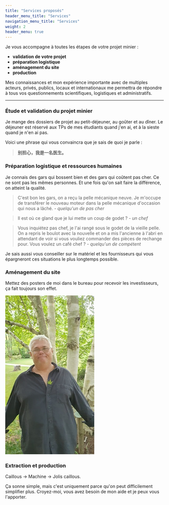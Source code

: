 ```yaml
---
title: "Services proposés"
header_menu_title: "Services"
navigation_menu_title: "Services"
weight: 2
header_menu: true
---
```


Je vous accompagne à toutes les étapes de votre projet minier :

- **validation de votre projet**
- **préparation logistique**
- **aménagement du site**
- **production**

Mes connaissances et mon expérience importante avec de multiples acteurs, privés, publics, locaux et internationaux me permettra de répondre à tous vos questionnements scientifiques, logistiques et administratifs.

---

### Étude et validation du projet minier

Je mange des dossiers de projet au petit-déjeuner, au goûter et au dîner. Le déjeuner est réservé aux TPs de mes étudiants quand j'en ai, et à la sieste quand je n'en ai pas.

Voici une phrase qui vous convaincra que je sais de quoi je parle :

> **别担心，我是一名医生。**

### Préparation logistique et ressources humaines

Je connais des gars qui bossent bien et des gars qui coûtent pas cher. Ce ne sont pas les mêmes personnes. Et une fois qu'on sait faire la différence, on atteint la qualité.

> C'est bon les gars, on a reçu la pelle mécanique neuve. Je m'occupe de transférer le nouveau moteur dans la pelle mécanique d'occasion qui nous a lâché. - *quelqu'un de pas cher*

> Il est où ce gland que je lui mette un coup de godet ? - *un chef*

> Vous inquiétez pas chef, je l'ai rangé sous le godet de la vieille pelle. On a repris le boulot avec la nouvelle et on a mis l'ancienne à l'abri en attendant de voir si vous vouliez commander des pièces de rechange pour. Vous voulez un café chef ? - *quelqu'un de compétent*

Je sais aussi vous conseiller sur le matériel et les fournisseurs qui vous épargneront ces situations le plus longtemps possible.

### Aménagement du site

Mettez des posters de moi dans le bureau pour recevoir les investisseurs, ça fait toujours son effet.

![happy_poster_2](../homepage/happy_poster.jpg)


### Extraction et production

Caillous -> Machine -> Jolis caillous.

Ça sonne simple, mais c'est uniquement parce qu'on peut difficilement simplifier plus. Croyez-moi, vous avez besoin de mon aide et je peux vous l'apporter.